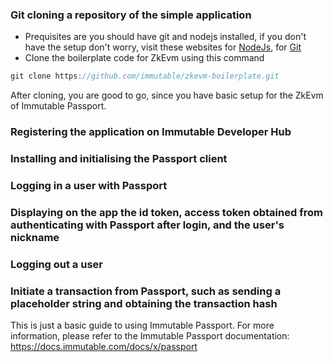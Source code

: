 ### Git cloning a repository of the simple application
- Prequisites are you should have git and nodejs installed, if you don't have the setup don't worry, visit these websites for [NodeJs](https://nodejs.org/en), for [Git](https://github.com/git-guides/install-git)
- Clone the boilerplate code for ZkEvm using this command
``` javascript
git clone https://github.com/immutable/zkevm-boilerplate.git
```
After cloning, you are good to go, since you have basic setup for the ZkEvm of Immutable Passport.

### Registering the application on Immutable Developer Hub



### Installing and initialising the Passport client
### Logging in a user with Passport
### Displaying on the app the id token, access token obtained from authenticating with Passport after login, and the user's nickname
### Logging out a user
### Initiate a transaction from Passport, such as sending a placeholder string and obtaining the transaction hash

This is just a basic guide to using Immutable Passport. For more information, please refer to the Immutable Passport documentation: https://docs.immutable.com/docs/x/passport
